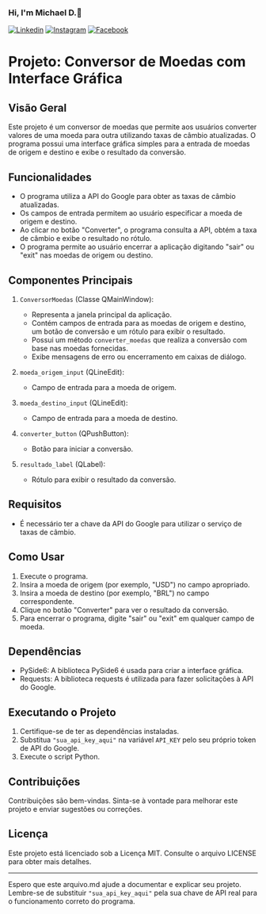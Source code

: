 ### Hi, I'm Michael D.🤙

[![Linkedin](https://img.shields.io/badge/LinkedIn-0077B5?style=for-the-badge&logo=linkedin&logoColor=white)](https://www.linkedin.com/in/michael-douglas-640a11180/)
[![Instagram](https://img.shields.io/badge/Instagram-E4405F?style=for-the-badge&logo=instagram&logoColor=white)](https://www.instagram.com/michael.douglaspdl/)
[![Facebook](https://img.shields.io/badge/Facebook-1877F2?style=for-the-badge&logo=facebook&logoColor=white)](https://web.facebook.com/MikeeD.Cloud9/)


# Projeto: Conversor de Moedas com Interface Gráfica

## Visão Geral
Este projeto é um conversor de moedas que permite aos usuários converter valores de uma moeda para outra utilizando taxas de câmbio atualizadas. O programa possui uma interface gráfica simples para a entrada de moedas de origem e destino e exibe o resultado da conversão.

## Funcionalidades
- O programa utiliza a API do Google para obter as taxas de câmbio atualizadas.
- Os campos de entrada permitem ao usuário especificar a moeda de origem e destino.
- Ao clicar no botão "Converter", o programa consulta a API, obtém a taxa de câmbio e exibe o resultado no rótulo.
- O programa permite ao usuário encerrar a aplicação digitando "sair" ou "exit" nas moedas de origem ou destino.

## Componentes Principais
1. `ConversorMoedas` (Classe QMainWindow):
   - Representa a janela principal da aplicação.
   - Contém campos de entrada para as moedas de origem e destino, um botão de conversão e um rótulo para exibir o resultado.
   - Possui um método `converter_moedas` que realiza a conversão com base nas moedas fornecidas.
   - Exibe mensagens de erro ou encerramento em caixas de diálogo.

2. `moeda_origem_input` (QLineEdit):
   - Campo de entrada para a moeda de origem.

3. `moeda_destino_input` (QLineEdit):
   - Campo de entrada para a moeda de destino.

4. `converter_button` (QPushButton):
   - Botão para iniciar a conversão.

5. `resultado_label` (QLabel):
   - Rótulo para exibir o resultado da conversão.

## Requisitos
- É necessário ter a chave da API do Google para utilizar o serviço de taxas de câmbio.

## Como Usar
1. Execute o programa.
2. Insira a moeda de origem (por exemplo, "USD") no campo apropriado.
3. Insira a moeda de destino (por exemplo, "BRL") no campo correspondente.
4. Clique no botão "Converter" para ver o resultado da conversão.
5. Para encerrar o programa, digite "sair" ou "exit" em qualquer campo de moeda.

## Dependências
- PySide6: A biblioteca PySide6 é usada para criar a interface gráfica.
- Requests: A biblioteca requests é utilizada para fazer solicitações à API do Google.

## Executando o Projeto
1. Certifique-se de ter as dependências instaladas.
2. Substitua `"sua_api_key_aqui"` na variável `API_KEY` pelo seu próprio token de API do Google.
3. Execute o script Python.

## Contribuições
Contribuições são bem-vindas. Sinta-se à vontade para melhorar este projeto e enviar sugestões ou correções.

## Licença
Este projeto está licenciado sob a Licença MIT. Consulte o arquivo LICENSE para obter mais detalhes.

---

Espero que este arquivo.md ajude a documentar e explicar seu projeto. Lembre-se de substituir `"sua_api_key_aqui"` pela sua chave de API real para o funcionamento correto do programa.
